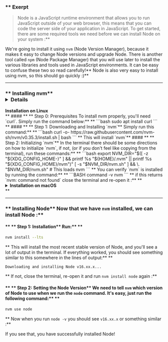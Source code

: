 ### ** Exerpt
>Node is a JavaScript runtime environment that allows you to run JavaScript outside of your web browser, this means that you can code the server side of your application in JavaScript. To get started, there are some required tools we need before we can install Node on your system :**

We're going to install it using `nvm` (Node Version Manager), because it makes it easy to change Node versions and upgrade Node. There is another tool called `npm` (Node Package Manager) that you will use later to install the various libraries and tools used in JavaScript environments. It can be easy to confuse these two so read carefully!** Node is also very easy to install using nvm, so this should go quickly :)** 

---


### ** Installing nvm** <details>
  <summary><b>Installation on Linux</b></summary>** #### ** ** Step 0: Prerequisites 
To install nvm properly, you'll need `curl`. Simply run the command below:** ** 
```bash
sudo apt install curl
``` ** #### ** ** Step 1: Downloading and Installing `nvm`** Simply run this command:** ** 
```bash
curl -o- https://raw.githubusercontent.com/nvm-sh/nvm/v0.35.3/install.sh | bash
```
** This will install `nvm`** #### ** ** Step 2: Initializing `nvm`** In the terminal there should be some directions on how to initialize `nvm`, if not, (or if you don't feel like copying from the terminal), run these commands:** ** 
```bash
export NVM_DIR="$([ -z "${XDG_CONFIG_HOME-}" ] && printf %s "${HOME}/.nvm" || printf %s "${XDG_CONFIG_HOME}/nvm")"
[ -s "$NVM_DIR/nvm.sh" ] && \. "$NVM_DIR/nvm.sh" # This loads nvm
```
** You can verify `nvm` is installed by running the command:** ** 
```BASH
command -v nvm
```
** if this returns `nvm: command not found` close the terminal and re-open it :**

</details>** <details>
  <summary><b>Installation on macOS</b></summary>
  <br/>
  
On macOS 10.15 and above, the default shell is now zsh. During installation, nvm will look for a `.zshrc` file in your user home directory. By default, this file does not exist so we need to create it :**

To create the `.zshrc` file and start the nvm installation, run the following commands:** ** 
```bash
touch ~/.zshrc
```
** ```bash
curl -o- https://raw.githubusercontent.com/nvm-sh/nvm/v0.35.3/install.sh | bash
```
** Restart your terminal, or copy and paste the following into your terminal and press enter: ** ```bash
export NVM_DIR="$HOME/.nvm"
[ -s "$NVM_DIR/nvm.sh" ] && \. "$NVM_DIR/nvm.sh" # This loads nvm
[ -s "$NVM_DIR/bash_completion" ] && \. "$NVM_DIR/bash_completion" # This loads nvm bash_completion
```
** Test your nvm installation by running:** ** 
```bash
nvm --version.
```
** For more information, view [NVM's github documentation](https://github.com/nvm-sh/nvm#installation-and-update) :**

</details>** 

---


### ** Installing Node** Now that we have `nvm` installed, we can install Node :**


#### ** ** Step 1: Installation** Run:** ** 
```bash
nvm install --lts
```
** This will install the most recent stable version of Node, and you'll see a lot of output in the terminal. If everything worked, you should see something similar to this somewhere in the lines of output:** ** 
```bash
Downloading and installing Node v16.xx.x...
```
** If not, close the terminal, re-open it and run `nvm install node` again :**


#### ** ** Step 2: Setting the Node Version** We need to tell `nvm` which version of Node to use when we run the `node` command. It's easy, just run the following command:** ** 
```bash
nvm use node
```
** Now when you run `node -v` you should see `v16.xx.x` or something similar :**

If you see that, you have successfully installed Node!
